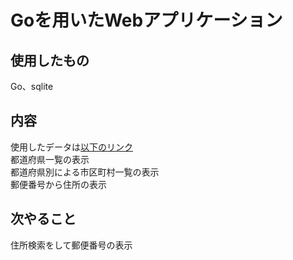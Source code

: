 # Goを用いたWebアプリケーション
## 使用したもの
Go、sqlite
## 内容
使用したデータは[以下のリンク](https://www.post.japanpost.jp/zipcode/dl/utf-zip.html)  
都道府県一覧の表示  
都道府県別による市区町村一覧の表示  
郵便番号から住所の表示  

## 次やること
住所検索をして郵便番号の表示
